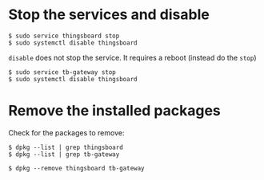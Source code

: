 # Stop the services and disable
```
$ sudo service thingsboard stop
$ sudo systemctl disable thingsboard
```
`disable` does not stop the service. It requires a reboot (instead do the `stop`)
```
$ sudo service tb-gateway stop
$ sudo systemctl disable thingsboard
```

# Remove the installed packages
Check for the packages to remove:

```
$ dpkg --list | grep thingsboard
$ dpkg --list | grep tb-gateway

$ dpkg --remove thingsboard tb-gateway
```